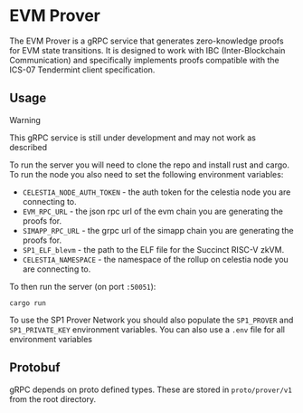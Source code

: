 # EVM Prover

The EVM Prover is a gRPC service that generates zero-knowledge proofs for EVM state transitions. It is designed to work with IBC (Inter-Blockchain Communication) and specifically implements proofs compatible with the ICS-07 Tendermint client specification.

## Usage

> [!WARNING]
> This gRPC service is still under development and may not work as described

To run the server you will need to clone the repo and install rust and cargo. To run the node you also need to set the following environment variables:

- `CELESTIA_NODE_AUTH_TOKEN` - the auth token for the celestia node you are connecting to.
- `EVM_RPC_URL` - the json rpc url of the evm chain you are generating the proofs for.
- `SIMAPP_RPC_URL` - the grpc url of the simapp chain you are generating the proofs for.
- `SP1_ELF_blevm` - the path to the ELF file for the Succinct RISC-V zkVM.
- `CELESTIA_NAMESPACE` - the namespace of the rollup on celestia node you are connecting to.

To then run the server (on port `:50051`):

```
cargo run
```

To use the SP1 Prover Network you should also populate the `SP1_PROVER` and `SP1_PRIVATE_KEY` environment variables. You can also use a `.env` file for all environment variables


## Protobuf

gRPC depends on proto defined types. These are stored in `proto/prover/v1` from the root directory.
